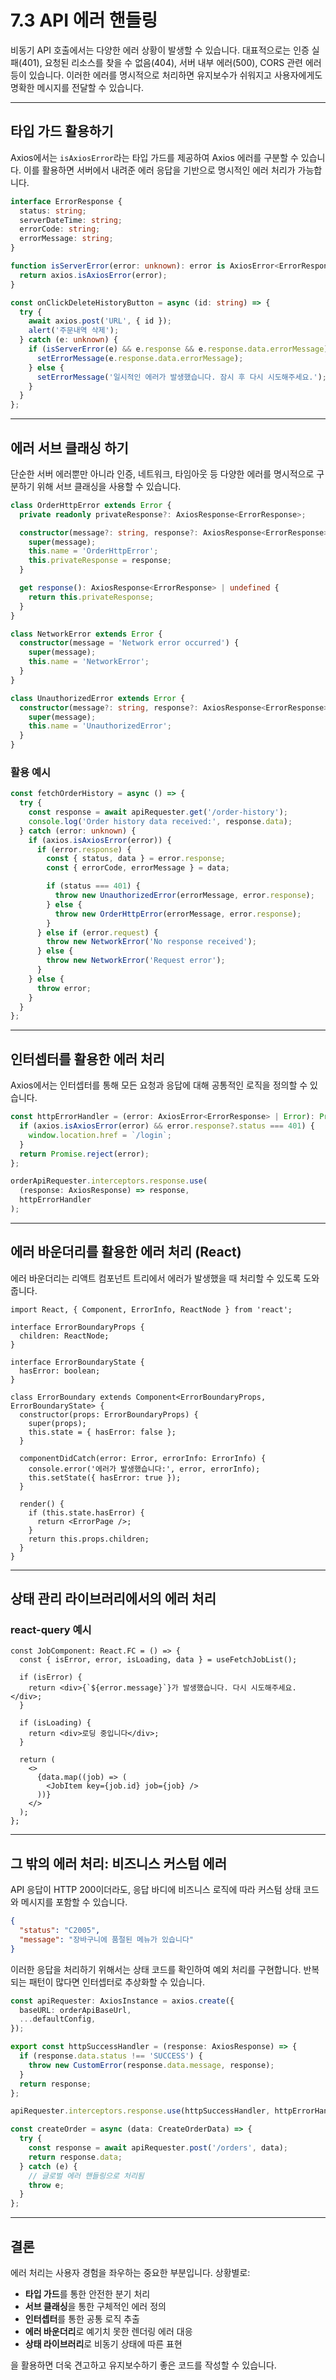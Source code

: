 # 7.3 API 에러 핸들링

비동기 API 호출에서는 다양한 에러 상황이 발생할 수 있습니다. 대표적으로는 인증 실패(401), 요청된 리소스를 찾을 수 없음(404), 서버 내부 에러(500), CORS 관련 에러 등이 있습니다. 이러한 에러를 명시적으로 처리하면 유지보수가 쉬워지고 사용자에게도 명확한 메시지를 전달할 수 있습니다.

---

## 타입 가드 활용하기

Axios에서는 `isAxiosError`라는 타입 가드를 제공하여 Axios 에러를 구분할 수 있습니다. 이를 활용하면 서버에서 내려준 에러 응답을 기반으로 명시적인 에러 처리가 가능합니다.

```ts
interface ErrorResponse {
  status: string;
  serverDateTime: string;
  errorCode: string;
  errorMessage: string;
}

function isServerError(error: unknown): error is AxiosError<ErrorResponse> {
  return axios.isAxiosError(error);
}

const onClickDeleteHistoryButton = async (id: string) => {
  try {
    await axios.post('URL', { id });
    alert('주문내역 삭제');
  } catch (e: unknown) {
    if (isServerError(e) && e.response && e.response.data.errorMessage) {
      setErrorMessage(e.response.data.errorMessage);
    } else {
      setErrorMessage('일시적인 에러가 발생했습니다. 잠시 후 다시 시도해주세요.');
    }
  }
};
```

---

## 에러 서브 클래싱 하기

단순한 서버 에러뿐만 아니라 인증, 네트워크, 타임아웃 등 다양한 에러를 명시적으로 구분하기 위해 서브 클래싱을 사용할 수 있습니다.

```ts
class OrderHttpError extends Error {
  private readonly privateResponse?: AxiosResponse<ErrorResponse>;

  constructor(message?: string, response?: AxiosResponse<ErrorResponse>) {
    super(message);
    this.name = 'OrderHttpError';
    this.privateResponse = response;
  }

  get response(): AxiosResponse<ErrorResponse> | undefined {
    return this.privateResponse;
  }
}

class NetworkError extends Error {
  constructor(message = 'Network error occurred') {
    super(message);
    this.name = 'NetworkError';
  }
}

class UnauthorizedError extends Error {
  constructor(message?: string, response?: AxiosResponse<ErrorResponse>) {
    super(message);
    this.name = 'UnauthorizedError';
  }
}
```

### 활용 예시
```ts
const fetchOrderHistory = async () => {
  try {
    const response = await apiRequester.get('/order-history');
    console.log('Order history data received:', response.data);
  } catch (error: unknown) {
    if (axios.isAxiosError(error)) {
      if (error.response) {
        const { status, data } = error.response;
        const { errorCode, errorMessage } = data;

        if (status === 401) {
          throw new UnauthorizedError(errorMessage, error.response);
        } else {
          throw new OrderHttpError(errorMessage, error.response);
        }
      } else if (error.request) {
        throw new NetworkError('No response received');
      } else {
        throw new NetworkError('Request error');
      }
    } else {
      throw error;
    }
  }
};
```

---

## 인터셉터를 활용한 에러 처리

Axios에서는 인터셉터를 통해 모든 요청과 응답에 대해 공통적인 로직을 정의할 수 있습니다.

```ts
const httpErrorHandler = (error: AxiosError<ErrorResponse> | Error): Promise<Error> => {
  if (axios.isAxiosError(error) && error.response?.status === 401) {
    window.location.href = `/login`;
  }
  return Promise.reject(error);
};

orderApiRequester.interceptors.response.use(
  (response: AxiosResponse) => response,
  httpErrorHandler
);
```

---

## 에러 바운더리를 활용한 에러 처리 (React)

에러 바운더리는 리액트 컴포넌트 트리에서 에러가 발생했을 때 처리할 수 있도록 도와줍니다.

```tsx
import React, { Component, ErrorInfo, ReactNode } from 'react';

interface ErrorBoundaryProps {
  children: ReactNode;
}

interface ErrorBoundaryState {
  hasError: boolean;
}

class ErrorBoundary extends Component<ErrorBoundaryProps, ErrorBoundaryState> {
  constructor(props: ErrorBoundaryProps) {
    super(props);
    this.state = { hasError: false };
  }

  componentDidCatch(error: Error, errorInfo: ErrorInfo) {
    console.error('에러가 발생했습니다:', error, errorInfo);
    this.setState({ hasError: true });
  }

  render() {
    if (this.state.hasError) {
      return <ErrorPage />;
    }
    return this.props.children;
  }
}
```

---

## 상태 관리 라이브러리에서의 에러 처리

### react-query 예시

```tsx
const JobComponent: React.FC = () => {
  const { isError, error, isLoading, data } = useFetchJobList();

  if (isError) {
    return <div>{`${error.message}`}가 발생했습니다. 다시 시도해주세요.</div>;
  }

  if (isLoading) {
    return <div>로딩 중입니다</div>;
  }

  return (
    <>
      {data.map((job) => (
        <JobItem key={job.id} job={job} />
      ))}
    </>
  );
};
```

---

## 그 밖의 에러 처리: 비즈니스 커스텀 에러

API 응답이 HTTP 200이더라도, 응답 바디에 비즈니스 로직에 따라 커스텀 상태 코드와 메시지를 포함할 수 있습니다.

```json
{
  "status": "C2005",
  "message": "장바구니에 품절된 메뉴가 있습니다"
}
```

이러한 응답을 처리하기 위해서는 상태 코드를 확인하여 예외 처리를 구현합니다. 반복되는 패턴이 많다면 인터셉터로 추상화할 수 있습니다.

```ts
const apiRequester: AxiosInstance = axios.create({
  baseURL: orderApiBaseUrl,
  ...defaultConfig,
});

export const httpSuccessHandler = (response: AxiosResponse) => {
  if (response.data.status !== 'SUCCESS') {
    throw new CustomError(response.data.message, response);
  }
  return response;
};

apiRequester.interceptors.response.use(httpSuccessHandler, httpErrorHandler);

const createOrder = async (data: CreateOrderData) => {
  try {
    const response = await apiRequester.post('/orders', data);
    return response.data;
  } catch (e) {
    // 글로벌 에러 핸들링으로 처리됨
    throw e;
  }
};
```

---

## 결론

에러 처리는 사용자 경험을 좌우하는 중요한 부분입니다. 상황별로:

- **타입 가드**를 통한 안전한 분기 처리
- **서브 클래싱**을 통한 구체적인 에러 정의
- **인터셉터**를 통한 공통 로직 추출
- **에러 바운더리**로 예기치 못한 렌더링 에러 대응
- **상태 라이브러리**로 비동기 상태에 따른 표현

을 활용하면 더욱 견고하고 유지보수하기 좋은 코드를 작성할 수 있습니다.
